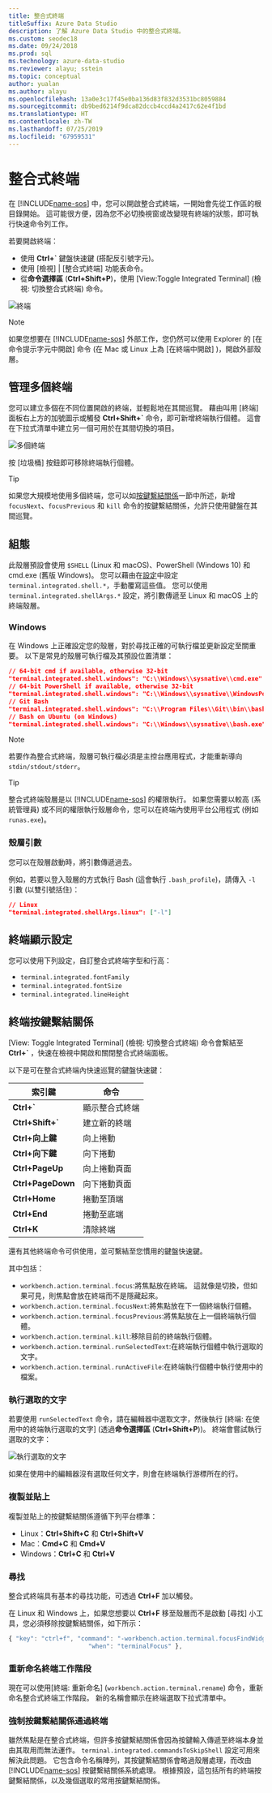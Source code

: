 ```yaml
---
title: 整合式終端
titleSuffix: Azure Data Studio
description: 了解 Azure Data Studio 中的整合式終端。
ms.custom: seodec18
ms.date: 09/24/2018
ms.prod: sql
ms.technology: azure-data-studio
ms.reviewer: alayu; sstein
ms.topic: conceptual
author: yualan
ms.author: alayu
ms.openlocfilehash: 13a0e3c17f45e0ba136d83f832d3531bc8059884
ms.sourcegitcommit: db9bed6214f9dca82dccb4ccd4a2417c62e4f1bd
ms.translationtype: HT
ms.contentlocale: zh-TW
ms.lasthandoff: 07/25/2019
ms.locfileid: "67959531"
---
```

# <a name="integrated-terminal"></a>整合式終端

在 [!INCLUDE[name-sos](../includes/name-sos-short.md)] 中，您可以開啟整合式終端，一開始會先從工作區的根目錄開始。 這可能很方便，因為您不必切換視窗或改變現有終端的狀態，即可執行快速命令列工作。

若要開啟終端：

* 使用 **Ctrl+`** 鍵盤快速鍵 (搭配反引號字元)。
* 使用 [檢視]   | [整合式終端]  功能表命令。
* 從**命令選擇區** (**Ctrl+Shift+P**)，使用 [View:Toggle Integrated Terminal] \(檢視: 切換整合式終端\)  命令。

![終端](media/integrated-terminal/terminal-screen.png)

> [!NOTE]
> 如果您想要在 [!INCLUDE[name-sos](../includes/name-sos-short.md)] 外部工作，您仍然可以使用 Explorer 的 [在命令提示字元中開啟]  命令 (在 Mac 或 Linux 上為 [在終端中開啟]  )，開啟外部殼層。

## <a name="managing-multiple-terminals"></a>管理多個終端

您可以建立多個在不同位置開啟的終端，並輕鬆地在其間巡覽。 藉由叫用 [終端]  面板右上方的加號圖示或觸發 **Ctrl+Shift+`** 命令，即可新增終端執行個體。 這會在下拉式清單中建立另一個可用於在其間切換的項目。

![多個終端](media/integrated-terminal/terminal-multiple-instances.png)

按 [垃圾桶] 按鈕即可移除終端執行個體。

> [!TIP]
> 如果您大規模地使用多個終端，您可以如[按鍵繫結關係](#key-bindings)一節中所述，新增 `focusNext`、`focusPrevious` 和 `kill` 命令的按鍵繫結關係，允許只使用鍵盤在其間巡覽。

## <a name="configuration"></a>組態

此殼層預設會使用 `$SHELL` (Linux 和 macOS)、PowerShell (Windows 10) 和 cmd.exe (舊版 Windows)。 您可以藉由在[設定](settings.md)中設定 `terminal.integrated.shell.*`，手動覆寫這些值。 您可以使用 `terminal.integrated.shellArgs.*` 設定，將引數傳遞至 Linux 和 macOS 上的終端殼層。

### <a name="windows"></a>Windows

在 Windows 上正確設定您的殼層，對於尋找正確的可執行檔並更新設定至關重要。 以下是常見的殼層可執行檔及其預設位置清單：

```json
// 64-bit cmd if available, otherwise 32-bit
"terminal.integrated.shell.windows": "C:\\Windows\\sysnative\\cmd.exe"
// 64-bit PowerShell if available, otherwise 32-bit
"terminal.integrated.shell.windows": "C:\\Windows\\sysnative\\WindowsPowerShell\\v1.0\\powershell.exe"
// Git Bash
"terminal.integrated.shell.windows": "C:\\Program Files\\Git\\bin\\bash.exe"
// Bash on Ubuntu (on Windows)
"terminal.integrated.shell.windows": "C:\\Windows\\sysnative\\bash.exe"
```

> [!NOTE]
> 若要作為整合式終端，殼層可執行檔必須是主控台應用程式，才能重新導向 `stdin/stdout/stderr`。

> [!TIP]
> 整合式終端殼層是以 [!INCLUDE[name-sos](../includes/name-sos-short.md)] 的權限執行。 如果您需要以較高 (系統管理員) 或不同的權限執行殼層命令，您可以在終端內使用平台公用程式 (例如 `runas.exe`)。

### <a name="shell-arguments"></a>殼層引數

您可以在殼層啟動時，將引數傳遞過去。

例如，若要以登入殼層的方式執行 Bash (這會執行 `.bash_profile`)，請傳入 `-l` 引數 (以雙引號括住)：

```json
// Linux
"terminal.integrated.shellArgs.linux": ["-l"]
```

## <a name="terminal-display-settings"></a>終端顯示設定

您可以使用下列設定，自訂整合式終端字型和行高：

* `terminal.integrated.fontFamily`
* `terminal.integrated.fontSize`
* `terminal.integrated.lineHeight`

## <a id="key-bindings"></a>終端按鍵繫結關係

[View:  Toggle Integrated Terminal] \(檢視: 切換整合式終端\) 命令會繫結至 **Ctrl+`** ，快速在檢視中開啟和關閉整合式終端面板。

以下是可在整合式終端內快速巡覽的鍵盤快速鍵：

|索引鍵|命令|  
|---|---|  
|**Ctrl+\`**|顯示整合式終端|  
|**Ctrl+Shift+\`**|建立新的終端|  
|**Ctrl+向上鍵**|向上捲動|  
|**Ctrl+向下鍵**|向下捲動|  
|**Ctrl+PageUp**|向上捲動頁面|  
|**Ctrl+PageDown**|向下捲動頁面|  
|**Ctrl+Home**|捲動至頂端|  
|**Ctrl+End**|捲動至底端|  
|**Ctrl+K**|清除終端|  

還有其他終端命令可供使用，並可繫結至您慣用的鍵盤快速鍵。

其中包括：

* `workbench.action.terminal.focus`:將焦點放在終端。 這就像是切換，但如果可見，則焦點會放在終端而不是隱藏起來。
* `workbench.action.terminal.focusNext`:將焦點放在下一個終端執行個體。
* `workbench.action.terminal.focusPrevious`:將焦點放在上一個終端執行個體。
* `workbench.action.terminal.kill`:移除目前的終端執行個體。
* `workbench.action.terminal.runSelectedText`:在終端執行個體中執行選取的文字。
* `workbench.action.terminal.runActiveFile`:在終端執行個體中執行使用中的檔案。

### <a name="run-selected-text"></a>執行選取的文字

若要使用 `runSelectedText` 命令，請在編輯器中選取文字，然後執行 [終端:  在使用中的終端執行選取的文字] (透過**命令選擇區** (**Ctrl+Shift+P**))。 終端會嘗試執行選取的文字：

![執行選取的文字](media/integrated-terminal/terminal_run_selected.png)

如果在使用中的編輯器沒有選取任何文字，則會在終端執行游標所在的行。

### <a name="copy--paste"></a>複製並貼上

複製並貼上的按鍵繫結關係遵循下列平台標準：

* Linux：**Ctrl+Shift+C** 和 **Ctrl+Shift+V**
* Mac：**Cmd+C** 和 **Cmd+V**
* Windows：**Ctrl+C** 和 **Ctrl+V**

### <a name="find"></a>尋找

整合式終端具有基本的尋找功能，可透過 **Ctrl+F** 加以觸發。

在 Linux 和 Windows 上，如果您想要以 **Ctrl+F** 移至殼層而不是啟動 [尋找] 小工具，您必須移除按鍵繫結關係，如下所示：

```js
{ "key": "ctrl+f", "command": "-workbench.action.terminal.focusFindWidget",
                      "when": "terminalFocus" },
```

### <a name="rename-terminal-sessions"></a>重新命名終端工作階段

現在可以使用[終端:  重新命名] (`workbench.action.terminal.rename`) 命令，重新命名整合式終端工作階段。 新的名稱會顯示在終端選取下拉式清單中。

### <a name="forcing-key-bindings-to-pass-through-the-terminal"></a>強制按鍵繫結關係通過終端

雖然焦點是在整合式終端，但許多按鍵繫結關係會因為按鍵輸入傳遞至終端本身並由其取用而無法運作。 `terminal.integrated.commandsToSkipShell` 設定可用來解決此問題。 它包含命令名稱陣列，其按鍵繫結關係會略過殼層處理，而改由 [!INCLUDE[name-sos](../includes/name-sos-short.md)] 按鍵繫結關係系統處理。 根據預設，這包括所有的終端按鍵繫結關係，以及幾個選取的常用按鍵繫結關係。

